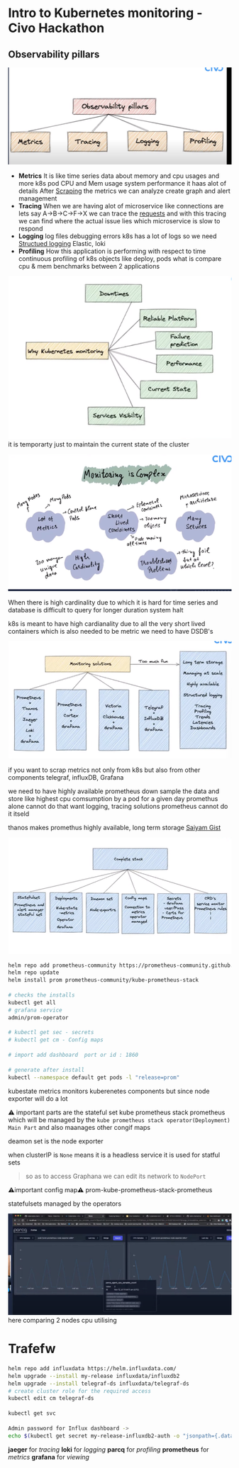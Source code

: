 # Intro to Kubernetes monitoring - Civo Hackathon


## Observability pillars
![](./01.png)
- **Metrics**
  It is like time series data about memory and cpu usages and more
  k8s pod CPU and Mem usage
  system performance it haas alot of details
  After [Scraping]() the metrics we can analyze create graph and alert management
- **Tracing**
  When we are having alot of microservice
  like connections are lets say A->B->C->F->X
  we can trace the [requests]() and with this tracing we can find where the actual issue lies
  which microservice is slow to respond
- **Logging**
  log files
  debugging errors
  k8s has a lot of logs
  so we need [Structued logging]()
  Elastic, loki
- **Profiling**
  How this application is performing with respect to time
  continuous profiling of k8s objects like deploy, pods
  what is compare cpu & mem benchmarks between 2 applications

![](./02.png)
it is temporarty just to maintain the current state of the cluster

![](./03.png)

When there is high cardinality due to which it is hard for time series and database is difficult to query for longer duration
system halt

k8s is meant to have high cardianality due to all the very short lived containers which is also needed to be metric 
we need to have DSDB's

![](./04.png)

if you want to scrap metrics not only from k8s but also from other components
telegraf, influxDB, Grafana

we need to have highly available prometheus
down sample the data and store like highest cpu comsumption by a pod for a given day
promethus alone cannot do that
want logging, tracing solutions prometheus cannot do it itseld

thanos makes promethus highly available, long term storage
[Saiyam Gist](https://gist.github.com/saiyam1814)


![](./05.png)
```bash
helm repo add prometheus-community https://prometheus-community.github.io/helm-charts
helm repo update
helm install prom prometheus-community/kube-prometheus-stack

# checks the installs
kubectl get all
# grafana service
admin/prom-operator

# kubectl get sec - secrets
# kubectl get cm - Config maps

# import add dashboard  port or id : 1860

# generate after install 
kubectl --namespace default get pods -l "release=prom"
```

kubestate metrics monitors kuberenetes components but since 
node exporter will do a lot


⚠️ important parts are the stateful set
kube prometheus stack prometheus
which will be managed by the 
`kube prometheus stack operator(Deployment)` `Main Part`
and also maanages other congif maps

deamon set is the node exporter

when clusterIP is `None` means it is a headless service
it is used for statful sets

> so as to access Graphana we can edit its network to `NodePort`

⚠️important config map⚠️
prom-kube-prometheus-stack-prometheus


statefulsets managed by the operators

![](./parca.png)
here comparing 2 nodes cpu utilising



# Trafefw
```sh
helm repo add influxdata https://helm.influxdata.com/
helm upgrade --install my-release influxdata/influxdb2
helm upgrade --install telegraf-ds influxdata/telegraf-ds
# create cluster role for the required access 
kubectl edit cm telegraf-ds

kubectl get svc

Admin password for Influx dashboard -> 
echo $(kubectl get secret my-release-influxdb2-auth -o "jsonpath={.data['admin-password']}" --namespace default | base64 --decode)
```

**jaeger** for _tracing_
**loki** for _logging_
**parcq** for _profiling_
**prometheus** for _metrics_
**grafana** for _viewing_

